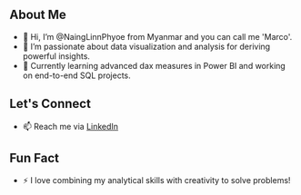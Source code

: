 ## About Me
- 👋 Hi, I’m @NaingLinnPhyoe from Myanmar and you can call me 'Marco'.
- 👀 I’m passionate about data visualization and analysis for deriving powerful insights.
- 🌱 Currently learning advanced dax measures in Power BI and working on end-to-end SQL projects.

## Let's Connect
- 📫 Reach me via [LinkedIn](https://www.linkedin.com/your-updated-profile-link)

## Fun Fact
- ⚡ I love combining my analytical skills with creativity to solve problems!
<!---
NaingLinnPhyoe28/NaingLinnPhyoe28 is a ✨ special ✨ repository because its `README.md` (this file) appears on your GitHub profile.
You can click the Preview link to take a look at your changes.
--->
